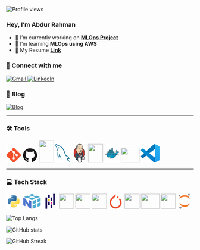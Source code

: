 <!-- Profile Views -->
<p align="left"> 
  <img src="https://komarev.com/ghpvc/?username=AbdurRahman22224&label=Profile%20views&color=0e75b6&style=flat" alt="Profile views" /> 
</p>

<!-- Intro -->
###  Hey, I’m Abdur Rahman  
- 🔭 I’m currently working on **[MLOps Project](https://github.com/AbdurRahman22224/swiggy-del-time-predn)**  
- 🌱 I’m learning **MLOps using AWS**
- 📄 My Resume **[Link](https://drive.google.com/file/d/1nU3OyKDswkuRUlH2bS6nsN6me48hRiUB/view?usp=drive_link)**

### 🔗 Connect with me

<p align="left">
  <a href="mailto:abdurrahman22224@gmail.com" target="blank">
    <img src="https://upload.wikimedia.org/wikipedia/commons/4/4e/Gmail_Icon.svg" alt="Gmail" height="30" width="40" />
  </a>
  <a href="https://linkedin.com/in/AbdurRahman22224" target="blank">
    <img src="https://raw.githubusercontent.com/rahuldkjain/github-profile-readme-generator/master/src/images/icons/Social/linked-in-alt.svg" alt="LinkedIn" height="30" width="40" />
  </a>
</p>


### 📝 Blog
<p align="left">
  <a href="[Blog](https://medium.com/@abdurrahman22224/the-evolution-of-seq2seq-models-from-encoder-decoder-to-transformers-3413d4aa750c)" target="_blank">
    <img src="https://upload.wikimedia.org/wikipedia/commons/9/99/Blog_icon.svg" alt="Blog" height="30" width="40" />
  </a>
</p>

---

### 🛠 Tools
<p>
  <img src="https://raw.githubusercontent.com/devicons/devicon/master/icons/git/git-original.svg" width="40" height="40"/>
  <img src="https://raw.githubusercontent.com/devicons/devicon/master/icons/github/github-original.svg" width="40" height="40"/>
  <img src="https://fastapi.tiangolo.com/img/logo-margin/logo-teal.png" width="40" height="60"/>
  <img src="https://raw.githubusercontent.com/devicons/devicon/master/icons/mysql/mysql-original.svg" width="40" height="50"/>
  <img src="https://raw.githubusercontent.com/devicons/devicon/master/icons/jenkins/jenkins-original.svg" width="40" height="50"/>
  <img src="https://upload.wikimedia.org/wikipedia/commons/9/93/Amazon_Web_Services_Logo.svg" width="40" height="50"/>
  <img src="https://raw.githubusercontent.com/devicons/devicon/master/icons/docker/docker-original.svg" width="40" height="50"/>
  <img src="https://huggingface.co/front/assets/huggingface_logo.svg" width="50" height="40"/>
  <img src="https://raw.githubusercontent.com/devicons/devicon/master/icons/vscode/vscode-original.svg" width="50" height="50"/>
</p>

---

### 💻 Tech Stack
<p>
  <img src="https://raw.githubusercontent.com/devicons/devicon/master/icons/python/python-original.svg" width="40" height="40"/>
  <img src="https://raw.githubusercontent.com/devicons/devicon/master/icons/numpy/numpy-original.svg" width="50" height="40"/>
  <img src="https://raw.githubusercontent.com/devicons/devicon/master/icons/pandas/pandas-original.svg" width="40" height="40"/>
  <img src="https://upload.wikimedia.org/wikipedia/commons/8/84/Matplotlib_icon.svg" width="40" height="40"/>
  <img src="https://streamlit.io/images/brand/streamlit-mark-color.svg" width="40" height="40"/>
  <img src="https://upload.wikimedia.org/wikipedia/commons/2/2d/Tensorflow_logo.svg" width="40" height="40"/>
  <img src="https://raw.githubusercontent.com/devicons/devicon/master/icons/pytorch/pytorch-original.svg" width="40" height="40"/>
  <img src="https://upload.wikimedia.org/wikipedia/commons/a/ae/Keras_logo.svg" width="40" height="40"/>
  <img src="https://upload.wikimedia.org/wikipedia/commons/0/05/Scikit_learn_logo_small.svg" width="50" height="40"/>
  <img src="https://upload.wikimedia.org/wikipedia/commons/3/32/OpenCV_Logo_with_text_svg_version.svg" width="40" height="40"/>
  <img src="https://raw.githubusercontent.com/devicons/devicon/master/icons/jupyter/jupyter-original.svg" width="40" height="40"/>
</p>



<!-- Most Used Languages -->
![Top Langs](https://github-readme-stats.vercel.app/api/top-langs/?username=AbdurRahman22224&layout=compact&theme=vue)

<!-- GitHub Stats -->
![GitHub stats](https://github-readme-stats.vercel.app/api?username=AbdurRahman22224&show_icons=true&count_private=true&theme=vue)

<!-- Streak Stats -->
![GitHub Streak](https://streak-stats.demolab.com?user=AbdurRahman22224&theme=vue)


